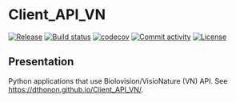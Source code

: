 # Client_API_VN

[![Release](https://img.shields.io/github/v/release/dthonon/Client_API_VN)](https://img.shields.io/github/v/release/dthonon/Client_API_VN)
[![Build status](https://img.shields.io/github/actions/workflow/status/dthonon/Client_API_VN/main.yml?branch=main)](https://github.com/dthonon/Client_API_VN/actions/workflows/main.yml?query=branch%3Amain)
[![codecov](https://codecov.io/gh/dthonon/Client_API_VN/branch/main/graph/badge.svg)](https://codecov.io/gh/dthonon/Client_API_VN)
[![Commit activity](https://img.shields.io/github/commit-activity/m/dthonon/Client_API_VN)](https://img.shields.io/github/commit-activity/m/dthonon/Client_API_VN)
[![License](https://img.shields.io/github/license/dthonon/Client_API_VN)](https://img.shields.io/github/license/dthonon/Client_API_VN)

## Presentation

Python applications that use Biolovision/VisioNature (VN) API.
See <https://dthonon.github.io/Client_API_VN/>.
